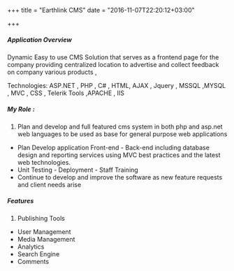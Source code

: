 +++
title = "Earthlink CMS"
date = "2016-11-07T22:20:12+03:00"

+++
##### Application Overview

Dynamic Easy to use CMS Solution that serves as a frontend page for the company providing centralized location to advertise and collect feedback on company various products ,

Technologies:
ASP.NET , PHP , C# , HTML, AJAX , Jquery , MSSQL ,MYSQL , MVC , CSS , Telerik Tools ,APACHE , IIS

##### My Role :

1. Plan and develop and full featured cms system in both php and asp.net web languages to be used as base for general purpose web applications
* Plan Develop application Front-end - Back-end including database design and reporting services using MVC best practices and the latest web technologies.
* Unit Testing - Deployment - Staff Training
* Continue to develop and improve the software as new feature requests and client needs arise

##### Features
1. Publishing Tools
* User Management
* Media Management
* Analytics
* Search Engine
* Comments
